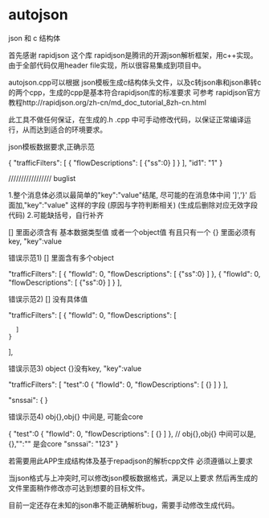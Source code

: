 # autojson
json 和 c 结构体

首先感谢 rapidjson 这个库
rapidjson是腾讯的开源json解析框架，用c++实现。由于全部代码仅用header file实现，所以很容易集成到项目中。

autojson.cpp可以根据 json模板生成c结构体头文件，以及c转json串和json串转c的两个cpp，生成的cpp是基本符合rapidjson库的标准要求
可参考 rapidjson官方教程http://rapidjson.org/zh-cn/md_doc_tutorial_8zh-cn.html

此工具不做任何保证，在生成的.h .cpp 中可手动修改代码，以保证正常编译运行，从而达到适合的环境要求。

json模板数据要求,正确示范  

{
	"trafficFilters": [
	{
      "flowDescriptions": [
        {"ss":0}
      ]
    }
	],
	"id1": "1"
}

/////////////////
buglist

1.整个消息体必须以最简单的"key":"value"结尾, 尽可能的在消息体中间 ']','}' 后面加,"key":"value" 这样的字段 (原因与字符判断相关) (生成后删除对应无效字段代码)
2.可能缺括号，自行补齐

[] 里面必须含有 基本数据类型值 或者一个object值 有且只有一个
{} 里面必须有key, "key":value

错误示范1) [] 里面含有多个object

 "trafficFilters": [
	{
      "flowId": 0,
      "flowDescriptions": [
        {"ss":0}
      ]
    },
	{
      "flowId": 0,
      "flowDescriptions": [
        {"ss":0}
      ]
    }
  ],
 
 错误示范2) [] 没有具体值

 "trafficFilters": [	{      "flowId": 0,
      "flowDescriptions": [
        
      ]
    }
  ],

  
  错误示范3) object {}没有key, "key":value
  
  "trafficFilters": [
	"test":0
	{
      "flowId": 0,
      "flowDescriptions": [
        {}
      ]
    }
  ],
  
  "snssai": {
  }

  错误示范4) obj{},obj{} 中间是, 可能会core
  
  {
	"test":0
	{
      "flowId": 0,
      "flowDescriptions": [
        {}
      ]
    },  // obj{},obj{} 中间可以是,{},"":"" 是会core
	"snssai": "123"
  }
  
若需要用此APP生成结构体及基于repadjson的解析cpp文件
必须遵循以上要求

当json格式与上冲突时,可以修改json模板数据格式，满足以上要求
然后再生成的文件里面稍作修改亦可达到想要的目标文件。


目前一定还存在未知的json串不能正确解析bug，需要手动修改生成代码。
